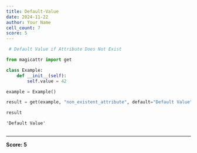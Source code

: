 ```yaml
---
title: Default-Value
date: 2024-11-22
author: Your Name
cell_count: 7
score: 5
---
```


```python
 # Default Value if Attribute Does Not Exist

```


```python
from magicattr import get
```


```python
class Example:
    def __init__(self):
        self.value = 42

```


```python
example = Example()
```


```python
result = get(example, "non_existent_attribute", default="Default Value")
```


```python
result
```




    'Default Value'




```python

```


---
**Score: 5**
